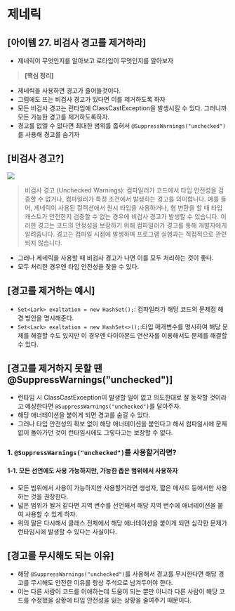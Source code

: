 
# 제네릭
## [아이템 27. 비검사 경고를 제거하라]
- 제네릭이 무엇인지를 알아보고 로타입이 무엇인지를 알아보자

> **[핵심 정리]** <br>
- 제네릭을 사용하면 경고가 줄어들것이다. 
- 그럼에도 뜨는 비검사 경고가 있다면 이를 제거하도록 하자
- 모든 비검사 경고는 런타임에 ClassCastException을 발생시킬 수 있다. 그러니까 모든 가능한 경고를 제거하도록하자.
- 경고를 없앨 수 없다면 최대한 범위를 좁혀서 `@SuppressWarnings("unchecked")`를 사용해 경고를 숨기자

## [비검사 경고?]
![](https://velog.velcdn.com/images/yeomyaloo/post/46f494ee-bc5d-446a-853a-e1a7d021e21b/image.png)
>비검사 경고 (Unchecked Warnings):
컴파일러가 코드에서 타입 안전성을 검증할 수 없거나, 컴파일러가 특정 조건에서 발생하는 경고를 의미합니다. 예를 들어, 제네릭이 사용된 컬렉션에서 원시 타입을 사용하거나, 형 변환을 할 때 타입 캐스트가 안전한지 검증할 수 없는 경우에 비검사 경고가 발생할 수 있습니다. 이러한 경고는 코드의 안정성을 보장하기 위해 컴파일러가 경고를 통해 개발자에게 알려줍니다. 경고는 컴파일 시점에 발생하며 프로그램 실행과는 직접적으로 관련되지 않습니다.

- 그러나 제네릭을 사용할 때 비검사 경고가 나면 이를 모두 처리하는 것이 좋다.
- 모두 처리한 경우엔 타입 안전성을 찾을 수 있다.

## [경고를 제거하는 예시]
- `Set<Lark> exaltation = new HashSet();`: 컴파일러가 해당 코드의 문제점 해경 방안을 명시해준다.
- `Set<Lark> exaltation = new HashSet<>();`:타입 매개변수를 명시하여 해당 문제를 해결할 수도 있지만 이 경우엔 다이아몬드 연산자를 이용해서도 문제를 해결할 수 있다.

## [경고를 제거하지 못할 땐 @SuppressWarnings("unchecked")]
- 런타임 시 ClassCastException이 발생할 일이 없고 의도한대로 잘 동작할 것이라고 예상한다면 `@SuppressWarnings("unchecked")`를 달아주자.
- 해당 애너테이션을 붙이게 되면 경고를 숨길 수 있다.
- 그러나 타입 안전성의 확보 없이 해당 애너테이션을 붙인다고 해서 컴파일시에 문제 없이 돌아가던 것이 런타임시에도 그렇다고는 보장할 수 없다.

### 1. `@SuppressWarnings("unchecked")`를 사용할거라면?
#### 1-1. 모든 선언에도 사용 가능하지만, 가능한 좁은 범위에서 사용하자
- 모든 범위에서 사용이 가능하지만 사용할거라면 생성자, 짧은 메서드 등에서만 사용하는 것을 권장한다.
- 넓은 범위가 될거 같다면 지역 변수를 선언해서 해당 지역 변수에 애너테이션을 붙여 사용할 수 있게 하자.
- 위의 말은 다시해서 클래스 전체에서 해당 애너테이션을 붙이게 되면 심각한 문제가 런타임시에 발생할 수 있다는 사실이다.

## [경고를 무시해도 되는 이유]
- 해당 `@SuppressWarnings("unchecked")`를 사용해서 경고를 무시한다면 해당 경고를 무시해도 안전한 이유를 항상 주석으로 남겨두어야 한다.
- 이는 다른 사람이 코드를 이애하는데 도움이 되는 뿐만 아니라 다른 사람이 해당 코드를 수정했을 상황에 타입 안전성을 잃는 상황을 줄여주기 때문이다. 

